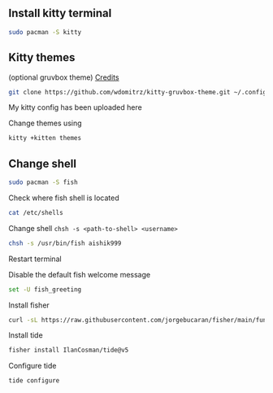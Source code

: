 ## Install kitty terminal
```bash
sudo pacman -S kitty
```

## Kitty themes

(optional gruvbox theme) [Credits](https://github.com/wdomitrz/kitty-gruvbox-theme)
```bash
git clone https://github.com/wdomitrz/kitty-gruvbox-theme.git ~/.config/kitty/themes
```
My kitty config has been uploaded here

Change themes using
```bash
kitty +kitten themes
```

## Change shell
```bash
sudo pacman -S fish
```
Check where fish shell is located
```bash
cat /etc/shells
```

Change shell `chsh -s <path-to-shell> <username>`
```bash
chsh -s /usr/bin/fish aishik999
```

Restart terminal

Disable the default fish welcome message
```bash
set -U fish_greeting
```
Install fisher
```bash
curl -sL https://raw.githubusercontent.com/jorgebucaran/fisher/main/functions/fisher.fish | source && fisher install jorgebucaran/fisher
```

Install tide
```bash
fisher install IlanCosman/tide@v5
```
Configure tide
```bash
tide configure
```





